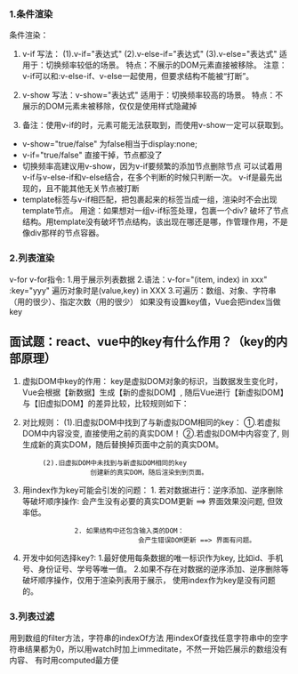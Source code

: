 ### 1.条件渲染
条件渲染：
1. v-if
            写法：
                    (1).v-if="表达式" 
                    (2).v-else-if="表达式"
                    (3).v-else="表达式"
            适用于：切换频率较低的场景。
            特点：不展示的DOM元素直接被移除。
            注意：v-if可以和:v-else-if、v-else一起使用，但要求结构不能被“打断”。

2. v-show
            写法：v-show="表达式"
            适用于：切换频率较高的场景。
            特点：不展示的DOM元素未被移除，仅仅是使用样式隐藏掉
    
3. 备注：使用v-if的时，元素可能无法获取到，而使用v-show一定可以获取到。

* v-show="true/false"
    为false相当于display:none;
* v-if="true/false"
    直接干掉，节点都没了
* 切换频率高建议用v-show，因为v-if要频繁的添加节点删除节点
    可以试着用v-if与v-else-if和v-else结合，在多个判断的时候只判断一次。
        v-if是最先出现的，且不能其他无关节点被打断
* template标签与v-if相匹配，把包裹起来的标签当成一组，渲染时不会出现template节点。
    用途：如果想对一组v-if标签处理，包裹一个div? 破坏了节点结构。用template没有破坏节点结构，该出现在哪还是哪，作管理作用，不是像div那样的节点容器。

### 2.列表渲染
v-for
v-for指令:
        1.用于展示列表数据
        2.语法：v-for="(item, index) in xxx" :key="yyy"  遍历对象时是(value,key) in XXX
        3.可遍历：数组、对象、字符串（用的很少）、指定次数（用的很少）
如果没有设置key值，Vue会把index当做key

## 面试题：react、vue中的key有什么作用？（key的内部原理）
						
1. 虚拟DOM中key的作用：
                key是虚拟DOM对象的标识，当数据发生变化时，Vue会根据【新数据】生成【新的虚拟DOM】, 
                随后Vue进行【新虚拟DOM】与【旧虚拟DOM】的差异比较，比较规则如下：
                
2. 对比规则：
            (1).旧虚拟DOM中找到了与新虚拟DOM相同的key：
                        ①.若虚拟DOM中内容没变, 直接使用之前的真实DOM！
                        ②.若虚拟DOM中内容变了, 则生成新的真实DOM，随后替换掉页面中之前的真实DOM。

            (2).旧虚拟DOM中未找到与新虚拟DOM相同的key
                        创建新的真实DOM，随后渲染到到页面。
                        
3. 用index作为key可能会引发的问题：
                    1. 若对数据进行：逆序添加、逆序删除等破坏顺序操作:
                                    会产生没有必要的真实DOM更新 ==> 界面效果没问题, 但效率低。

                    2. 如果结构中还包含输入类的DOM：
                                    会产生错误DOM更新 ==> 界面有问题。

4. 开发中如何选择key?:
                    1.最好使用每条数据的唯一标识作为key, 比如id、手机号、身份证号、学号等唯一值。
                    2.如果不存在对数据的逆序添加、逆序删除等破坏顺序操作，仅用于渲染列表用于展示，
                        使用index作为key是没有问题的。
### 3.列表过滤
用到数组的filter方法，字符串的indexOf方法
        用indexOf查找任意字符串中的空字符串结果都为0，所以用watch时加上immeditate，不然一开始匹展示的数组没有内容、
            有时用computed最方便                        